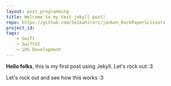 ```yaml
---
layout: post_programming
title: Welcome to my test jekyll post!
repo: https://github.com/SeikaHirori/janken_RockPaperScissors
project_id:
tags:
    - Swift
    - SwiftUI
    - iOS Development
---
```

**Hello folks**, this is my first post using Jekyll. Let's rock out :3

Let's rock out and see how this works :3
